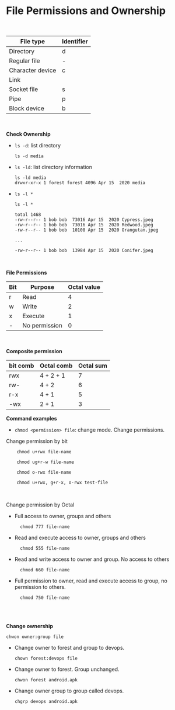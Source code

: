 # File Permissions and Ownership

<br>

|  File type  |  Identifier |
| -- | -- |
|  Directory  |  d  |
|  Regular file  |  -  |
|  Character device  |  c  |
|  Link  |  |  |
|  Socket file  |  s  |
|  Pipe  |  p  |
|  Block device  |  b  |

<br>

**Check Ownership**

- `ls -d`: list directory

      ls -d media

- `ls -ld`: list directory information

      ls -ld media
      drwxr-xr-x 1 forest forest 4096 Apr 15  2020 media

- `ls -l *`

      ls -l *

      total 1468
      -rw-r--r-- 1 bob bob  73016 Apr 15  2020 Cypress.jpeg
      -rw-r--r-- 1 bob bob  73016 Apr 15  2020 Redwood.jpeg
      -rw-r--r-- 1 bob bob  10108 Apr 15  2020 Orangutan.jpeg
      
      ...

      -rw-r--r-- 1 bob bob  13984 Apr 15  2020 Conifer.jpeg

<br>

**File Permissions**

|  Bit  |  Purpose  | Octal value   |
| -- | -- | -- |
| r   | Read   |  4  |
| w   | Write   |  2  |
|  x  | Execute   |  1  |
|-|No permission| 0|

<br>

**Composite permission**

|  bit comb  | Octal comb |  Octal sum  |
| -- | -- | -- |
| rwx   | 4 + 2 + 1   |  7  |
| rw- | 4 + 2 |  6  |
| r-x   | 4 + 1   |  5  |
| -wx   | 2 + 1   |  3  |

**Command examples**

  - `chmod <permission> file`: change mode. Change permissions.

Change permission by bit

        chmod u+rwx file-name

        chmod ug+r-w file-name

        chmod o-rwx file-name

        chmod u+rwx, g+r-x, o-rwx test-file

<br>

Change permission by Octal

- Full access to owner, groups and others

        chmod 777 file-name

- Read and execute access to owner, groups and others

        chmod 555 file-name

- Read and write access to owner and group. No access to others

        chmod 660 file-name

- Full permission to owner, read and execute access to group, no permission to others. 

        chmod 750 file-name

<br>
<br>

**Change ownership**

`chwon owner:group file`

- Change owner to forest and group to devops.

      chown forest:devops file

- Change owner to forest. Group unchanged. 

      chwon forest android.apk

- Change owner group to group called devops. 

      chgrp devops android.apk 
